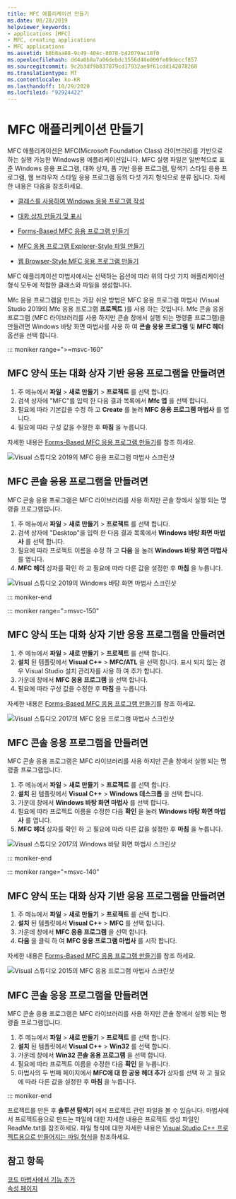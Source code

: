 ```yaml
---
title: MFC 애플리케이션 만들기
ms.date: 08/28/2019
helpviewer_keywords:
- applications [MFC]
- MFC, creating applications
- MFC applications
ms.assetid: b8b8aa08-9c49-404c-8078-b42079ac18f0
ms.openlocfilehash: dd4a0b8a7a06debdc3556d48e000fe09deccf857
ms.sourcegitcommit: 9c2b3df9b837879cd17932ae9f61cdd142078260
ms.translationtype: MT
ms.contentlocale: ko-KR
ms.lasthandoff: 10/29/2020
ms.locfileid: "92924422"
---
```

# <a name="creating-an-mfc-application"></a>MFC 애플리케이션 만들기

MFC 애플리케이션은 MFC(Microsoft Foundation Class) 라이브러리를 기반으로 하는 실행 가능한 Windows용 애플리케이션입니다. MFC 실행 파일은 일반적으로 표준 Windows 응용 프로그램, 대화 상자, 폼 기반 응용 프로그램, 탐색기 스타일 응용 프로그램, 웹 브라우저 스타일 응용 프로그램 등의 다섯 가지 형식으로 분류 됩니다. 자세한 내용은 다음을 참조하세요.

- [클래스를 사용하여 Windows 응용 프로그램 작성](../../mfc/using-the-classes-to-write-applications-for-windows.md)

- [대화 상자 만들기 및 표시](../../mfc/creating-and-displaying-dialog-boxes.md)

- [Forms-Based MFC 응용 프로그램 만들기](../../mfc/reference/creating-a-forms-based-mfc-application.md)

- [MFC 응용 프로그램 Explorer-Style 파일 만들기](../../mfc/reference/creating-a-file-explorer-style-mfc-application.md)

- [웹 Browser-Style MFC 응용 프로그램 만들기](../../mfc/reference/creating-a-web-browser-style-mfc-application.md)

MFC 애플리케이션 마법사에서는 선택하는 옵션에 따라 위의 다섯 가지 애플리케이션 형식 모두에 적합한 클래스와 파일을 생성합니다.

Mfc 응용 프로그램을 만드는 가장 쉬운 방법은 MFC 응용 프로그램 마법사 (Visual Studio 2019의 Mfc 응용 프로그램 **프로젝트** )를 사용 하는 것입니다. Mfc 콘솔 응용 프로그램 (MFC 라이브러리를 사용 하지만 콘솔 창에서 실행 되는 명령줄 프로그램)을 만들려면 Windows 바탕 화면 마법사를 사용 하 여 **콘솔 응용 프로그램** 및 **MFC 헤더** 옵션을 선택 합니다.

::: moniker range=">=msvc-160"

## <a name="to-create-an-mfc-forms-or-dialog-based-application"></a>MFC 양식 또는 대화 상자 기반 응용 프로그램을 만들려면

1. 주 메뉴에서 **파일** > **새로 만들기** > **프로젝트** 를 선택 합니다.
1. 검색 상자에 "MFC"를 입력 한 다음 결과 목록에서 **Mfc 앱** 을 선택 합니다.
1. 필요에 따라 기본값을 수정 하 고 **Create** 를 눌러 **MFC 응용 프로그램 마법사** 를 엽니다.
1. 필요에 따라 구성 값을 수정한 후 **마침** 을 누릅니다.

자세한 내용은 [Forms-Based MFC 응용 프로그램 만들기](creating-a-forms-based-mfc-application.md)를 참조 하세요.

![Visual 스튜디오 2019의 MFC 응용 프로그램 마법사 스크린샷](media/mfc-app-wizard.png)

## <a name="to-create-an-mfc-console-application"></a>MFC 콘솔 응용 프로그램을 만들려면

MFC 콘솔 응용 프로그램은 MFC 라이브러리를 사용 하지만 콘솔 창에서 실행 되는 명령줄 프로그램입니다.

1. 주 메뉴에서 **파일** > **새로 만들기** > **프로젝트** 를 선택 합니다.
1. 검색 상자에 "Desktop"을 입력 한 다음 결과 목록에서 **Windows 바탕 화면 마법사** 를 선택 합니다.
1. 필요에 따라 프로젝트 이름을 수정 하 고 **다음** 을 눌러 **Windows 바탕 화면 마법사** 를 엽니다.
1. **MFC 헤더** 상자를 확인 하 고 필요에 따라 다른 값을 설정한 후 **마침** 을 누릅니다.

![Visual 스튜디오 2019의 Windows 바탕 화면 마법사 스크린샷](media/windows-desktop-wizard.png)

::: moniker-end

::: moniker range="=msvc-150"

## <a name="to-create-an-mfc-forms-or-dialog-based-application"></a>MFC 양식 또는 대화 상자 기반 응용 프로그램을 만들려면

1. 주 메뉴에서 **파일** > **새로 만들기** > **프로젝트** 를 선택 합니다.
1. **설치** 된 템플릿에서 **Visual C++**  >  **MFC/ATL** 을 선택 합니다. 표시 되지 않는 경우 Visual Studio 설치 관리자를 사용 하 여 추가 합니다.
1. 가운데 창에서 **MFC 응용 프로그램** 을 선택 합니다.
1. 필요에 따라 구성 값을 수정한 후 **마침** 을 누릅니다.

자세한 내용은 [Forms-Based MFC 응용 프로그램 만들기](creating-a-forms-based-mfc-application.md)를 참조 하세요.

![Visual 스튜디오 2017의 MFC 응용 프로그램 마법사 스크린샷](media/mfc-app-wizard.png)

## <a name="to-create-an-mfc-console-application"></a>MFC 콘솔 응용 프로그램을 만들려면

MFC 콘솔 응용 프로그램은 MFC 라이브러리를 사용 하지만 콘솔 창에서 실행 되는 명령줄 프로그램입니다.

1. 주 메뉴에서 **파일** > **새로 만들기** > **프로젝트** 를 선택 합니다.
1. **설치** 된 템플릿에서 **Visual C++** > **Windows 데스크톱** 을 선택 합니다.
1. 가운데 창에서 **Windows 바탕 화면 마법사** 를 선택 합니다.
1. 필요에 따라 프로젝트 이름을 수정한 다음 **확인** 을 눌러 **Windows 바탕 화면 마법사** 를 엽니다.
1. **MFC 헤더** 상자를 확인 하 고 필요에 따라 다른 값을 설정한 후 **마침** 을 누릅니다.

![Visual 스튜디오 2017의 Windows 바탕 화면 마법사 스크린샷](media/windows-desktop-wizard-2017.png)

::: moniker-end

::: moniker range="=msvc-140"

## <a name="to-create-an-mfc-forms-or-dialog-based-application"></a>MFC 양식 또는 대화 상자 기반 응용 프로그램을 만들려면

1. 주 메뉴에서 **파일** > **새로 만들기** > **프로젝트** 를 선택 합니다.
1. **설치** 된 템플릿에서 **Visual C++** > **MFC** 를 선택 합니다.
1. 가운데 창에서 **MFC 응용 프로그램** 을 선택 합니다.
1. **다음** 을 클릭 하 여 **MFC 응용 프로그램 마법사** 를 시작 합니다.

자세한 내용은 [Forms-Based MFC 응용 프로그램 만들기](creating-a-forms-based-mfc-application.md)를 참조 하세요.

![Visual 스튜디오 2015의 MFC 응용 프로그램 마법사 스크린샷](media/mfc-app-wizard-2015.png)

## <a name="to-create-an-mfc-console-application"></a>MFC 콘솔 응용 프로그램을 만들려면

MFC 콘솔 응용 프로그램은 MFC 라이브러리를 사용 하지만 콘솔 창에서 실행 되는 명령줄 프로그램입니다.

1. 주 메뉴에서 **파일** > **새로 만들기** > **프로젝트** 를 선택 합니다.
1. **설치** 된 템플릿에서 **Visual C++** > **Win32** 를 선택 합니다.
1. 가운데 창에서 **Win32 콘솔 응용 프로그램** 을 선택 합니다.
1. 필요에 따라 프로젝트 이름을 수정한 다음 **확인** 을 누릅니다.
1. 마법사의 두 번째 페이지에서 **MFC에 대 한 공용 헤더 추가** 상자를 선택 하 고 필요에 따라 다른 값을 설정한 후 **마침** 을 누릅니다.

::: moniker-end

프로젝트를 만든 후 **솔루션 탐색기** 에서 프로젝트 관련 파일을 볼 수 있습니다. 마법사에서 프로젝트용으로 만드는 파일에 대한 자세한 내용은 프로젝트 생성 파일인 ReadMe.txt를 참조하세요. 파일 형식에 대한 자세한 내용은 [Visual Studio C++ 프로젝트용으로 만들어지는 파일 형식](../../build/reference/file-types-created-for-visual-cpp-projects.md)을 참조하세요.

## <a name="see-also"></a>참고 항목

[코드 마법사에서 기능 추가](../../ide/adding-functionality-with-code-wizards-cpp.md)<br/>
[속성 페이지](../../build/reference/property-pages-visual-cpp.md)
